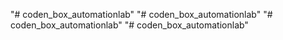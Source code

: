 "# coden_box_automationlab" 
"# coden_box_automationlab" 
"# coden_box_automationlab" 
"# coden_box_automationlab" 
